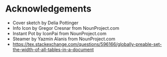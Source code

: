 # Acknowledgements

- Cover sketch by Delia Pottinger
- Info Icon by Gregor Cresnar from NounProject.com
- Instant Pot by IconPai from NounProject.com
- Steamer by Yazmin Alanis from NounProject.com
- https://tex.stackexchange.com/questions/596166/globally-preable-set-the-width-of-all-tables-in-a-document